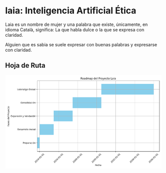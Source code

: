 # laia: Inteligencia Artificial Ética

Laia es un nombre de mujer y una palabra que existe, únicamente, en idioma Català, significa: La que habla dulce o la que se expresa con claridad.

Alguien que es sabia se suele expresar con buenas palabras y expresarse con claridad.

## Hoja de Ruta

<img src="laia-gantt-202502272325.png" alt="Diagrama Gantt de Laia" width="650"/>
